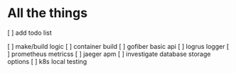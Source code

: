 # All the things

[ ] add todo list

[ ] make/build logic
[ ] container build
[ ] gofiber basic api
[ ] logrus logger
[ ] prometheus metricss
[ ] jaeger apm
[ ] investigate database storage options
[ ] k8s local testing
